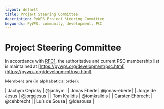 ```yaml
---
layout: default
title: Project Steering Committee
description: PyWPS Project Steering Committee
keywords: PyWPS, community, development, PSC
---
```


# Project Steering Committee

In accordance with [RFC1](/development/rfcs/rfc-1.html),
the authoritative and current PSC membership list is maintained at
[https://pywps.org/development/psc.html](https://pywps.org/development/psc.html)

Members are (in alphabetical order):

<!-- script src="https://embed.github.com/view/geojson/geopython/pywps.org/gh-pages/development/psc.geojson?width=400&height=300"> </script -->

| Jachym Cepicky   | @jachym       |
| Jonas Eberle     | @jonas-eberle |
| Jorge de Jesus   | @jorgejesus   |
| Tom Kralidis     | @tomkralidis  |
| Carsten Ehbrecht | @cehbrecht    |
| Luís de Sousa    | @ldesousa     |

